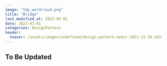 ```yaml
---
image: "tmp_wordcloud.png"
title: "Bridge"
last_modified_at: 2022-03-01
date: 2022-01-01
categories: DesignPattern
header:
  teaser: /assets/images/undefined/design-pattern-nedir-2021-12-18-143754.jpg
---
```


## To Be Updated